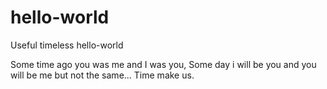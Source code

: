 # hello-world
Useful timeless hello-world

Some time ago you was me and I was you, Some day i will be you and you will be me but not the same... 
Time make us.
